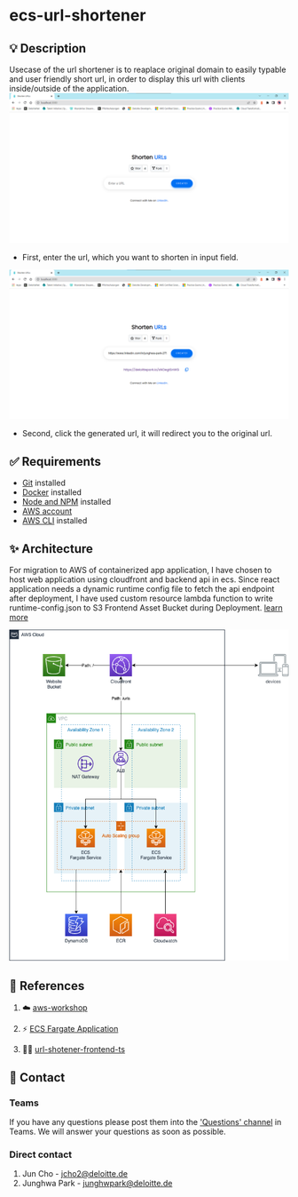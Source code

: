 # ecs-url-shortener

## 💡 Description

Usecase of the url shortener is to reaplace original domain to easily typable and user friendly short url, in order to display this url with clients inside/outside of the application.
![](./docs/app_main.png)

- First, enter the url, which you want to shorten in input field.

![](./docs/app_url.png)

- Second, click the generated url, it will redirect you to the original url.

## ✅ Requirements

- [Git](https://git-scm.com/book/en/v2/Getting-Started-Installing-Git) installed
- [Docker](https://www.linkedin.com/feed/update/urn:li:activity:6997864787439140864/) installed
- [Node and NPM](https://nodejs.org/en/download/) installed
- [AWS account](https://portal.aws.amazon.com/gp/aws/developer/registration/index.html)
- [AWS CLI](https://docs.aws.amazon.com/cli/latest/userguide/install-cliv2.html) installed

## ✨ Architecture

For migration to AWS of containerized app application, I have chosen to host web application using cloudfront and backend api in ecs. Since react application needs a dynamic runtime config file to fetch the api endpoint after deployment, I have used custom resource lambda function to write runtime-config.json to S3 Frontend Asset Bucket during Deployment. [learn more](https://github.com/deloittepark/aws-serverless-golang/tree/main/cognito-react-runtime-config)

![](../docs/img/ecs-url-shortener.png)

## 👀 References

1. ☁️ [aws-workshop](https://containers-cdk-react-amplify.ws.kabits.com/)

2. ⚡ [ECS Fargate Application](https://exanubes.com/blog/ecs-fargate-deployment)

3. 🐱‍💻 [url-shotener-frontend-ts](https://github.com/aditya-singh9/url-shotener-frontend-ts)

## 💬 Contact

### Teams
If you have any questions please post them into the ['Questions' channel](https://teams.microsoft.com/l/channel/19%3a9fe1a35bb12141d58fc4c36e7522b929%40thread.tacv2/Questions?groupId=e52a6778-7228-4517-97ef-f77bcba7b4de&tenantId=36da45f1-dd2c-4d1f-af13-5abe46b99921) in Teams. We will answer your questions as soon as possible.

### Direct contact
1. Jun Cho - jcho2@deloitte.de
2. Junghwa Park - junghwpark@deloitte.de
